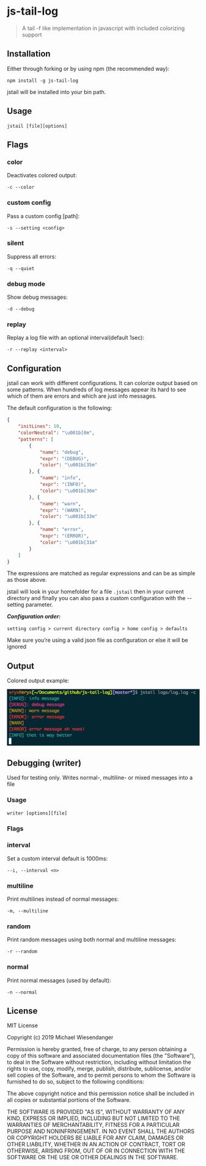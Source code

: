 # js-tail-log

> A tail -f like implementation in javascript with included colorizing support


## Installation

Either through forking or by using npm (the recommended way):

```
npm install -g js-tail-log
```

jstail will be installed into your bin path.


## Usage

```
jstail [file][options]
```

## Flags

### color

Deactivates colored output:

```
-c --color
```

### custom config
Pass a custom config [path]:

```
-s --setting <config>
```

### silent
Suppress all errors:

```
-q --quiet
```

### debug mode
Show debug messages:

```
-d --debug
```

### replay
Replay a log file with an optional interval(default 1sec):  

```
-r --replay <interval>
```

## Configuration

jstail can work with different configurations. It can colorize output based on some patterns. When hundreds of log messages appear its hard to see which of them are errors and which are just info messages.

The default configuration is the following:

```json
{
    "initLines": 10,
    "colorNeutral": "\u001b[0m",
    "patterns": [
        {
            "name": "debug",
            "expr": "(DEBUG)",
            "color": "\u001b[35m"
        }, {
            "name": "info",
            "expr": "(INFO)",
            "color": "\u001b[36m"
        }, {
            "name": "warn",
            "expr": "(WARN)",
            "color": "\u001b[33m"
        }, {
            "name": "error",
            "expr": "(ERROR)",
            "color": "\u001b[31m"
        }
    ]
}
```

The expressions are matched as regular expressions and can be as simple as those above.

jstail will look in your homefolder for a file `.jstail` then in your current directory and finally you can also pass a custom configuration with the \-\-setting parameter.

***Configuration order:***

`setting config > current directory config > home config > defaults`

Make sure you’re using a valid json file as configuration or else it will be ignored

## Output

Colored output example:

![output](/doc/output.png)

## Debugging (writer)

Used for testing only. Writes normal-, multiline- or mixed messages into a file

### Usage

```
writer [options][file]
```

### Flags

### interval

Set a custom interval default is 1000ms:  

```
--i, --interval <n>
```

### multiline

Print multilines instead of normal messages:

```
-m, --multiline
```

### random

Print random messages using both normal and multiline messages:

```
-r --random
```

### normal

Print normal messages (used by default):

```
-n --normal
```

## License

MIT License

Copyright (c) 2019 Michael Wiesendanger

Permission is hereby granted, free of charge, to any person obtaining
a copy of this software and associated documentation files (the
"Software"), to deal in the Software without restriction, including
without limitation the rights to use, copy, modify, merge, publish,
distribute, sublicense, and/or sell copies of the Software, and to
permit persons to whom the Software is furnished to do so, subject to
the following conditions:

The above copyright notice and this permission notice shall be
included in all copies or substantial portions of the Software.

THE SOFTWARE IS PROVIDED "AS IS", WITHOUT WARRANTY OF ANY KIND,
EXPRESS OR IMPLIED, INCLUDING BUT NOT LIMITED TO THE WARRANTIES OF
MERCHANTABILITY, FITNESS FOR A PARTICULAR PURPOSE AND
NONINFRINGEMENT. IN NO EVENT SHALL THE AUTHORS OR COPYRIGHT HOLDERS BE
LIABLE FOR ANY CLAIM, DAMAGES OR OTHER LIABILITY, WHETHER IN AN ACTION
OF CONTRACT, TORT OR OTHERWISE, ARISING FROM, OUT OF OR IN CONNECTION
WITH THE SOFTWARE OR THE USE OR OTHER DEALINGS IN THE SOFTWARE.
